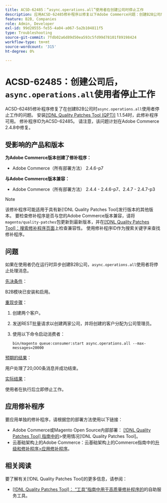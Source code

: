 ```yaml
---
title: ACSD-62485：“async.operations.all”使用者在创建公司时停止工作
description: 应用ACSD-62485修补程序以修复以下Adobe Commerce问题：创建B2B公司后，“async.operations.all”使用者停止工作。
feature: B2B, Companies
role: Admin, Developer
exl-id: 99d20555-fe55-4a04-a067-5a2b104811f5
type: Troubleshooting
source-git-commit: 7fdb02a6d89d50ea593c5fd99d78101f89198424
workflow-type: tm+mt
source-wordcount: '315'
ht-degree: 0%

---
```


# ACSD-62485：创建公司后，`async.operations.all`使用者停止工作

ACSD-62485修补程序修复了在创建B2B公司时`async.operations.all`使用者停止工作的问题。 安装[[!DNL Quality Patches Tool (QPT)]](/help/tools/quality-patches-tool/quality-patches-tool-to-self-serve-quality-patches.md) 1.1.54时，此修补程序可用。 修补程序ID为ACSD-62485。 请注意，该问题计划在Adobe Commerce 2.4.8中修复。

## 受影响的产品和版本

**为Adobe Commerce版本创建了修补程序：**

* Adobe Commerce（所有部署方法） 2.4.6-p7

**与Adobe Commerce版本兼容：**

* Adobe Commerce（所有部署方法） 2.4.4 - 2.4.6-p7、2.4.7 - 2.4.7-p3

>[!NOTE]
>
>该修补程序可能适用于具有新[!DNL Quality Patches Tool]发行版本的其他版本。 要检查修补程序是否与您的Adobe Commerce版本兼容，请将`magento/quality-patches`包更新到最新版本，并在[[!DNL Quality Patches Tool]：搜索修补程序页面](https://experienceleague.adobe.com/tools/commerce-quality-patches/index.html?lang=zh-Hans)上检查兼容性。 使用修补程序ID作为搜索关键字来查找修补程序。

## 问题

如果在使用者仍在运行时异步创建B2B公司，`async.operations.all`使用者将停止处理消息。

<u>先决条件</u>：

B2B模块已安装和启用。

<u>重现步骤</u>：

1. 创建两个客户。
1. 发送REST批量请求以创建两家公司，并将创建的客户分配为公司管理员。
1. 使用以下命令启动消费者：

   ``` bin/magento queue:consumer:start async.operations.all --max-messages=20000 ```

<u>预期的结果</u>：

用户处理了20,000条消息并成功结束。

<u>实际结果</u>：

使用者在执行后立即停止工作。

## 应用修补程序

要应用单独的修补程序，请根据您的部署方法使用以下链接：

* Adobe Commerce或Magento Open Source内部部署： [[!DNL Quality Patches Tool] 指南中的](/help/tools/quality-patches-tool/usage.md)>使用情况[!DNL Quality Patches Tool]。
* 云基础架构上的Adobe Commerce：云基础架构上的Commerce指南中的[升级和修补程序>应用修补程序](https://experienceleague.adobe.com/docs/commerce-cloud-service/user-guide/develop/upgrade/apply-patches.html?lang=zh-Hans)。

## 相关阅读

要了解有关[!DNL Quality Patches Tool]的更多信息，请参阅：

* [[!DNL Quality Patches Tool]： “工具”指南中用于高质量修补程序的](/help/tools/quality-patches-tool/quality-patches-tool-to-self-serve-quality-patches.md)的自助服务工具。
